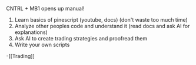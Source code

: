 
CNTRL + MB1 opens up manual!

1. Learn basics of pinescript (youtube, docs) (don't waste too much time)
2. Analyze other peoples code and understand it (read docs and ask AI for explanations)
3. Ask AI to create trading strategies and proofread them
4. Write your own scripts

-[[Trading]]
